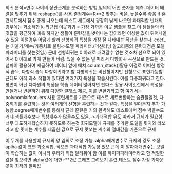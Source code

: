 회귀 분석=변수 사이의 상관관계를 분석하는 방법,임의의 어떤 숫자를 예측.
데이터 배열을 맞추기 위해 reshape()를 사용
결정계수=R**2
맞추는 비율, 높을수록 좋음
if 훈련세트에서 점수 좋게 나오는데 테스트 세트에서 굉장히 낮게 나오면 과대적합
   반대의 경우에는 과소적합
k-최근접 이웃회귀 = 가장 가까운 이웃 샘플을 찾고 이 샘플들의 타깃값을 평균하여 예측
하지만 샘플이 훈련값을 벗어나는 값이라면 이상한 값이 튀어나올 수 있음
이럴경우 어떻게 할까
선형회귀
특성을 가장 잘 나타내는 직선을 찾는다.
coef_는 기울기/계수/가중치로 불림->모델 파라미터.(머신러닝 알고리즘의 훈련과정은 모델 파라미터를 찾는것임.)
근데 선형회귀는 0 아래로 내려갈수 없는 것조차 선으로 되어 있어서 0 아래로 가게 만들어 버림. 있을 수 없는 일
따라서
다항회귀
곡선으로 만드는 것. 넘파이 활용하여 제곱하여 데이터 앞에 배치
column_stack()활용
이걸로 어떠한 방정식 습득, 다항식 습득
다항회귀라고 함
다항회귀는 비선형이지만 선형으로 표현가능함
근데도 아직 과소 적합이 있다면
여러가지 특성을 학습시킨다.
이를 다중회귀라고 한다.
평면이 아닌 다차원의 특징을 학습
데이터 많아지면 판다스 활용
사이킷런에서 특성을 만들거나 변환하기 위해 다양한 클래스 제공, 이를 변환기라고 함
여기서는 polynomialfeatuers 사용
훈련세트를 기준으로 테스트 세트변환하는 습관들일것,
다중회귀를 훈련하는 것은 여러개의 선형을 훈련하는 것과 같다.
특성을 얼마든지 추가 가능함.degree매개변수를 통해서
근데 훈련은 거의 완벽해도 테스트에서 점수 박을수도
왜냐 샘플개수보다 특성개수가 많을수도 있음.->과대적합 유도
따라서 규제가 필요함
너무 과도하게학습하지 못하도록 하는것
회귀모델에 규제를 추가한 모델을 릿지와 라쏘라고 함
릿지는 계수를 제곱한 값으로 규제
랏쏘는 계수의 절대값을 기준으로 규제

이 두개를 사용할떄 규제의 양 임의로 조정 가능.
alpha매개변수로 규제의 강도 조정. aplha 값이 크면 과소적합, 작으면 과대적합 가능성 있으
근데 이 알파매개변수는 모델이 학습하는 값이 아니라 우리가 직접 알려줘야 함 이를 하이퍼파라미터라고 함
적절한 값을 찾으려면 alpha값에 대한 r**2값 그래프 그려보기
훈련,테스트 점수 가장 가까운 곳이 최적의 알파값


